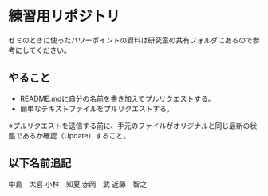 ﻿# 練習用リポジトリ
 
 ゼミのときに使ったパワーポイントの資料は研究室の共有フォルダにあるので参考にしてください。
 
## やること

* README.mdに自分の名前を書き加えてプルリクエストする。
* 簡単なテキストファイルをプルリクエストする。

※プルリクエストを送信する前に、手元のファイルがオリジナルと同じ最新の状態であるか確認（Update）すること。

## 以下名前追記
中島　大喜
小林　知夏
赤岡　武
近藤　智之
